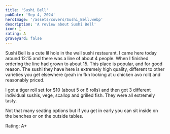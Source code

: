 ```yaml
---
title: 'Sushi Bell'
pubDate: 'Sep 4, 2024'
heroImage: '/assets/covers/Sushi_Bell.webp'
description: 'A review about Sushi Bell'
icon: 🔔
rating: A
graveyard: false
---
```


Sushi Bell is a cute lil hole in the wall sushi restaurant. I came here today around 12:15 and there was a line of about 4 people. When I finished ordering the line had grown to about 15. This place is popular, and for good reason. The sushi they have here is extremely high quality, different to other varieties you get elsewhere (yeah im fkn looking at u chicken avo roll) and reasonably priced.

I got a tiger roll set for $10 (about 5 or 6 rolls) and then got 3 different individual sushis, vege, scallop and grilled fish. They were all extremely tasty.

Not that many seating options but if you get in early you can sit inside on the benches or on the outside tables.

Rating: A+
